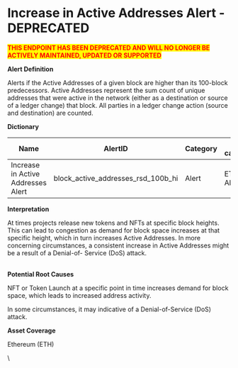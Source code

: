 # Increase in Active Addresses Alert - DEPRECATED

<mark style="color:red;">**THIS ENDPOINT HAS BEEN DEPRECATED AND WILL NO LONGER BE ACTIVELY MAINTAINED, UPDATED OR SUPPORTED**</mark>

**Alert Definition**

Alerts if the Active Addresses of a given block are higher than its 100-block predecessors. Active Addresses represent the sum count of unique addresses that were active in the network (either as a destination or source of a ledger change) that block. All parties in a ledger change action (source and destination) are counted.

**Dictionary**

| Name                               | AlertID                                 | Category | Sub-category  | Type | Unit               | Interval |
| ---------------------------------- | --------------------------------------- | -------- | ------------- | ---- | ------------------ | -------- |
| Increase in Active Addresses Alert | block\_active\_addresses\_rsd\_100b\_hi | Alert    | ETH PoS Alert | Sum  | Count of Addresses | Ad hoc   |

**Interpretation**

At times projects release new tokens and NFTs at specific block heights. This can lead to congestion as demand for block space increases at that specific height, which in turn increases Active Addresses. In more concerning circumstances, a consistent increase in Active Addresses might be a result of a Denial-of- Service (DoS) attack.

\
**Potential Root Causes**

NFT or Token Launch at a specific point in time increases demand for block space, which leads to increased address activity.

In some circumstances, it may indicative of a Denial-of-Service (DoS) attack.

**Asset Coverage**

Ethereum (ETH)

\
